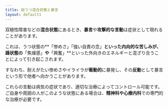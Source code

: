 ```yaml
---
title: 総うつ混合状態と暴言
layout: default1
---
```

双極性障害などの**混合状態**にあるとき、**暴言**や**攻撃的な言動**は症状として現れることがあります。

これは、うつ状態の**「惨めさ」「強い自責の念」**といった内向的な苦しみが、躁状態の**「焦燥感」**や**「興奮」**といった外向きのエネルギーと混ざり合うことによって引き起こされます。

すなわち、耐えがたい惨めさやイライラが**衝動的**に暴発し、その**反動**として暴言という形で他者へ向かうことがあります。

これらの言動は病気の症状であり、適切な治療によってコントロール可能です。ご自身や周囲の人がこのような状態にある場合は、**精神科や心療内科**での専門的な治療が必要です。
